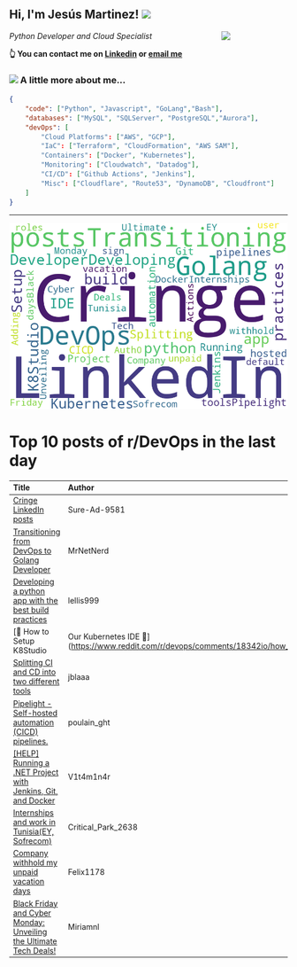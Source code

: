 <!--
**jmartinezl/jmartinezl** is a ✨ _special_ ✨ repository because its `README.md` (this file) appears on your GitHub profile.

Here are some ideas to get you started:

- 🔭 I’m currently working on ...
- 🌱 I’m currently learning ...
- 👯 I’m looking to collaborate on ...
- 🤔 I’m looking for help with ...
- 💬 Ask me about ...
- 📫 How to reach me: ...
- 😄 Pronouns: ...
- ⚡ Fun fact: ...
-->

<h2>Hi, I'm Jesús Martinez! <img src="https://media.giphy.com/media/WUlplcMpOCEmTGBtBW/giphy.gif" width="30"> </h2>
<img align='right' src="https://media.giphy.com/media/NytMLKyiaIh6VH9SPm/giphy.gif" width="120">
<p><em>Python Developer and Cloud Specialist
</em></p>

**👆 You can contact me on [Linkedin](https://www.linkedin.com/in/jes%C3%BAs-martinez-2b7b10104/) or [email me](mailto:jesus.mtz.lorenzo@gmail.com)**

### <img src="https://media.giphy.com/media/VgCDAzcKvsR6OM0uWg/giphy.gif" width="50"> A little more about me...  

```json
{
    "code": ["Python", "Javascript", "GoLang","Bash"],
    "databases": ["MySQL", "SQLServer", "PostgreSQL","Aurora"],
    "devOps": [
        "Cloud Platforms": ["AWS", "GCP"],
        "IaC": ["Terraform", "CloudFormation", "AWS SAM"],
        "Containers": ["Docker", "Kubernetes"],
        "Monitoring": ["Cloudwatch", "Datadog"],
        "CI/CD": ["Github Actions", "Jenkins"],
        "Misc": ["Cloudflare", "Route53", "DynamoDB", "Cloudfront"]
    ]
}
```
---

![Wordcloud](./cloud.png)

# Top 10 posts of r/DevOps in the last day

| Title | Author | Score |
|:---|:---|:---|
| [Cringe LinkedIn posts](https://www.reddit.com/r/devops/comments/1832qyj/cringe_linkedin_posts/) | Sure-Ad-9581 | 90 |
| [Transitioning from DevOps to Golang Developer](https://www.reddit.com/r/devops/comments/182t3hr/transitioning_from_devops_to_golang_developer/) | MrNetNerd | 13 |
| [Developing a python app with the best build practices](https://www.reddit.com/r/devops/comments/183137m/developing_a_python_app_with_the_best_build/) | lellis999 | 8 |
| [🚀 How to Setup K8Studio | Our Kubernetes IDE 🚀](https://www.reddit.com/r/devops/comments/18342io/how_to_setup_k8studio_our_kubernetes_ide/) | gquiman | 3 |
| [Splitting CI and CD into two different tools](https://www.reddit.com/r/devops/comments/182sdvj/splitting_ci_and_cd_into_two_different_tools/) | jblaaa | 1 |
| [Pipelight - Self-hosted automation (CICD) pipelines.](https://www.reddit.com/r/devops/comments/183f44i/pipelight_selfhosted_automation_cicd_pipelines/) | poulain_ght | 1 |
| [[HELP] Running a .NET Project with Jenkins, Git, and Docker](https://www.reddit.com/r/devops/comments/183298y/help_running_a_net_project_with_jenkins_git_and/) | V1t4m1n4r | 0 |
| [Internships and work in Tunisia(EY, Sofrecom)](https://www.reddit.com/r/devops/comments/182r92y/internships_and_work_in_tunisiaey_sofrecom/) | Critical_Park_2638 | 0 |
| [Company withhold my unpaid vacation days](https://www.reddit.com/r/devops/comments/182u2lj/company_withhold_my_unpaid_vacation_days/) | Felix1178 | 0 |
| [Black Friday and Cyber Monday: Unveiling the Ultimate Tech Deals!](https://www.reddit.com/r/devops/comments/183djqw/black_friday_and_cyber_monday_unveiling_the/) | Miriamnl | 0 |
